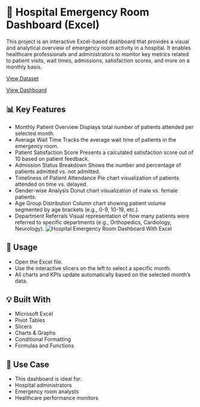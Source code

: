 # 🏥 Hospital Emergency Room Dashboard (Excel)

This project is an interactive Excel-based dashboard that provides a visual and analytical overview of emergency room activity in a hospital. It enables healthcare professionals and administrators to monitor key metrics related to patient visits, wait times, admissions, satisfaction scores, and more on a monthly basis.

 <a href="https://github.com/ARMAN1AD/Hospital-Emergency-Room-Dashboard/blob/main/Hospital%20Emergency%20Room%20Excel%20Dashboard.xlsx"> View Dataset <a/>

 <a href="https://github.com/ARMAN1AD/Hospital-Emergency-Room-Dashboard/blob/main/Hospital%20Emergency%20Room%20Dashboard%20With%20Excel.jpg"> View Dashboard <a/>

## 📊 Key Features
- Monthly Patient Overview
  Displays total number of patients attended per selected month.
- Average Wait Time
  Tracks the average wait time of patients in the emergency room.
- Patient Satisfaction Score
  Presents a calculated satisfaction score out of 10 based on patient feedback.
- Admission Status Breakdown
  Shows the number and percentage of patients admitted vs. not admitted.
- Timeliness of Patient Attendance
  Pie chart visualization of patients attended on time vs. delayed.
- Gender-wise Analysis
  Donut chart visualization of male vs. female patients.
- Age Group Distribution
  Column chart showing patient volume segmented by age brackets (e.g., 0-9, 10-19, etc.).
- Department Referrals
  Visual representation of how many patients were referred to specific departments (e.g., Orthopedics, Cardiology, Neurology).
  ![Hospital Emergency Room Dashboard With Excel](https://github.com/user-attachments/assets/00e95fba-1992-4221-8737-1a95f0346d16)

## 🧾 Usage
- Open the Excel file.
- Use the interactive slicers on the left to select a specific month.
- All charts and KPIs update automatically based on the selected month’s data.
  
## 💡 Built With
- Microsoft Excel
-  Pivot Tables
-  Slicers
-  Charts & Graphs
-  Conditional Formatting
- Formulas and Functions

## 📌 Use Case
- This dashboard is ideal for:
- Hospital administrators
- Emergency room analysts
- Healthcare performance monitors
  
